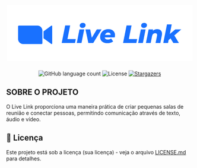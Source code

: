 <h1 align="center">
  <img alt="live-link" title="Live Link" src="https://raw.githubusercontent.com/leogues/live-link/dev/client/public/title.png" width="500px">
</h1>

<p align="center">
  <img alt="GitHub language count" src="https://img.shields.io/github/languages/count/leogues/live-link?color=%2304D361">

  <img alt="License" src="https://img.shields.io/badge/license-MIT-%2304D361">

  <a href="https://github.com/leogues/live-link/stargazers">
    <img alt="Stargazers" src="https://img.shields.io/github/stars/leogues/live-link?style=social">
  </a>
</p>

## SOBRE O PROJETO

O Live Link proporciona uma maneira prática de criar pequenas salas de reunião e conectar pessoas, permitindo comunicação através de texto, áudio e vídeo.

## 📄 Licença

Este projeto está sob a licença (sua licença) - veja o arquivo [LICENSE.md](https://github.com/leogues/live-link/LICENSE) para detalhes.
